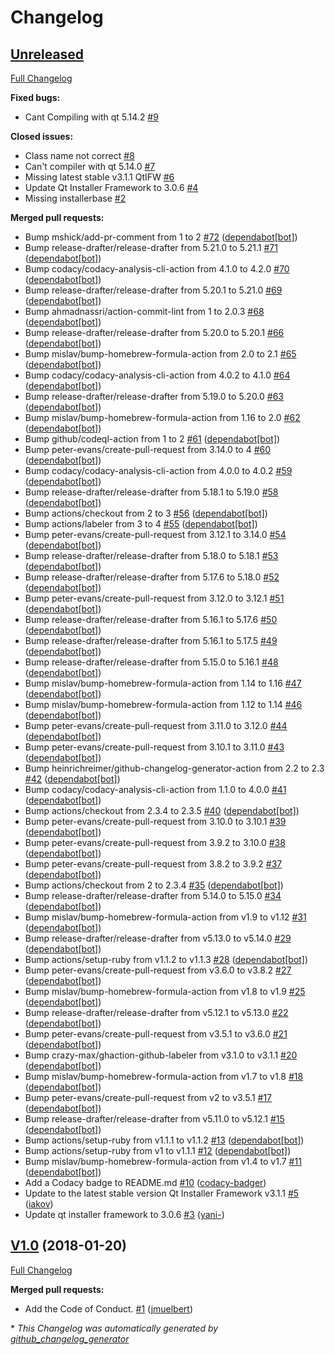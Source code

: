 # Changelog

## [Unreleased](https://github.com/jmuelbert/homebrew-qtifw/tree/HEAD)

[Full Changelog](https://github.com/jmuelbert/homebrew-qtifw/compare/V1.0...HEAD)

**Fixed bugs:**

- Cant Compiling with qt 5.14.2 [\#9](https://github.com/jmuelbert/homebrew-qtifw/issues/9)

**Closed issues:**

- Class name not correct [\#8](https://github.com/jmuelbert/homebrew-qtifw/issues/8)
- Can't compiler with qt 5.14.0 [\#7](https://github.com/jmuelbert/homebrew-qtifw/issues/7)
- Missing latest stable v3.1.1 QtIFW [\#6](https://github.com/jmuelbert/homebrew-qtifw/issues/6)
- Update Qt Installer Framework to 3.0.6 [\#4](https://github.com/jmuelbert/homebrew-qtifw/issues/4)
- Missing installerbase [\#2](https://github.com/jmuelbert/homebrew-qtifw/issues/2)

**Merged pull requests:**

- Bump mshick/add-pr-comment from 1 to 2 [\#72](https://github.com/jmuelbert/homebrew-qtifw/pull/72) ([dependabot[bot]](https://github.com/apps/dependabot))
- Bump release-drafter/release-drafter from 5.21.0 to 5.21.1 [\#71](https://github.com/jmuelbert/homebrew-qtifw/pull/71) ([dependabot[bot]](https://github.com/apps/dependabot))
- Bump codacy/codacy-analysis-cli-action from 4.1.0 to 4.2.0 [\#70](https://github.com/jmuelbert/homebrew-qtifw/pull/70) ([dependabot[bot]](https://github.com/apps/dependabot))
- Bump release-drafter/release-drafter from 5.20.1 to 5.21.0 [\#69](https://github.com/jmuelbert/homebrew-qtifw/pull/69) ([dependabot[bot]](https://github.com/apps/dependabot))
- Bump ahmadnassri/action-commit-lint from 1 to 2.0.3 [\#68](https://github.com/jmuelbert/homebrew-qtifw/pull/68) ([dependabot[bot]](https://github.com/apps/dependabot))
- Bump release-drafter/release-drafter from 5.20.0 to 5.20.1 [\#66](https://github.com/jmuelbert/homebrew-qtifw/pull/66) ([dependabot[bot]](https://github.com/apps/dependabot))
- Bump mislav/bump-homebrew-formula-action from 2.0 to 2.1 [\#65](https://github.com/jmuelbert/homebrew-qtifw/pull/65) ([dependabot[bot]](https://github.com/apps/dependabot))
- Bump codacy/codacy-analysis-cli-action from 4.0.2 to 4.1.0 [\#64](https://github.com/jmuelbert/homebrew-qtifw/pull/64) ([dependabot[bot]](https://github.com/apps/dependabot))
- Bump release-drafter/release-drafter from 5.19.0 to 5.20.0 [\#63](https://github.com/jmuelbert/homebrew-qtifw/pull/63) ([dependabot[bot]](https://github.com/apps/dependabot))
- Bump mislav/bump-homebrew-formula-action from 1.16 to 2.0 [\#62](https://github.com/jmuelbert/homebrew-qtifw/pull/62) ([dependabot[bot]](https://github.com/apps/dependabot))
- Bump github/codeql-action from 1 to 2 [\#61](https://github.com/jmuelbert/homebrew-qtifw/pull/61) ([dependabot[bot]](https://github.com/apps/dependabot))
- Bump peter-evans/create-pull-request from 3.14.0 to 4 [\#60](https://github.com/jmuelbert/homebrew-qtifw/pull/60) ([dependabot[bot]](https://github.com/apps/dependabot))
- Bump codacy/codacy-analysis-cli-action from 4.0.0 to 4.0.2 [\#59](https://github.com/jmuelbert/homebrew-qtifw/pull/59) ([dependabot[bot]](https://github.com/apps/dependabot))
- Bump release-drafter/release-drafter from 5.18.1 to 5.19.0 [\#58](https://github.com/jmuelbert/homebrew-qtifw/pull/58) ([dependabot[bot]](https://github.com/apps/dependabot))
- Bump actions/checkout from 2 to 3 [\#56](https://github.com/jmuelbert/homebrew-qtifw/pull/56) ([dependabot[bot]](https://github.com/apps/dependabot))
- Bump actions/labeler from 3 to 4 [\#55](https://github.com/jmuelbert/homebrew-qtifw/pull/55) ([dependabot[bot]](https://github.com/apps/dependabot))
- Bump peter-evans/create-pull-request from 3.12.1 to 3.14.0 [\#54](https://github.com/jmuelbert/homebrew-qtifw/pull/54) ([dependabot[bot]](https://github.com/apps/dependabot))
- Bump release-drafter/release-drafter from 5.18.0 to 5.18.1 [\#53](https://github.com/jmuelbert/homebrew-qtifw/pull/53) ([dependabot[bot]](https://github.com/apps/dependabot))
- Bump release-drafter/release-drafter from 5.17.6 to 5.18.0 [\#52](https://github.com/jmuelbert/homebrew-qtifw/pull/52) ([dependabot[bot]](https://github.com/apps/dependabot))
- Bump peter-evans/create-pull-request from 3.12.0 to 3.12.1 [\#51](https://github.com/jmuelbert/homebrew-qtifw/pull/51) ([dependabot[bot]](https://github.com/apps/dependabot))
- Bump release-drafter/release-drafter from 5.16.1 to 5.17.6 [\#50](https://github.com/jmuelbert/homebrew-qtifw/pull/50) ([dependabot[bot]](https://github.com/apps/dependabot))
- Bump release-drafter/release-drafter from 5.16.1 to 5.17.5 [\#49](https://github.com/jmuelbert/homebrew-qtifw/pull/49) ([dependabot[bot]](https://github.com/apps/dependabot))
- Bump release-drafter/release-drafter from 5.15.0 to 5.16.1 [\#48](https://github.com/jmuelbert/homebrew-qtifw/pull/48) ([dependabot[bot]](https://github.com/apps/dependabot))
- Bump mislav/bump-homebrew-formula-action from 1.14 to 1.16 [\#47](https://github.com/jmuelbert/homebrew-qtifw/pull/47) ([dependabot[bot]](https://github.com/apps/dependabot))
- Bump mislav/bump-homebrew-formula-action from 1.12 to 1.14 [\#46](https://github.com/jmuelbert/homebrew-qtifw/pull/46) ([dependabot[bot]](https://github.com/apps/dependabot))
- Bump peter-evans/create-pull-request from 3.11.0 to 3.12.0 [\#44](https://github.com/jmuelbert/homebrew-qtifw/pull/44) ([dependabot[bot]](https://github.com/apps/dependabot))
- Bump peter-evans/create-pull-request from 3.10.1 to 3.11.0 [\#43](https://github.com/jmuelbert/homebrew-qtifw/pull/43) ([dependabot[bot]](https://github.com/apps/dependabot))
- Bump heinrichreimer/github-changelog-generator-action from 2.2 to 2.3 [\#42](https://github.com/jmuelbert/homebrew-qtifw/pull/42) ([dependabot[bot]](https://github.com/apps/dependabot))
- Bump codacy/codacy-analysis-cli-action from 1.1.0 to 4.0.0 [\#41](https://github.com/jmuelbert/homebrew-qtifw/pull/41) ([dependabot[bot]](https://github.com/apps/dependabot))
- Bump actions/checkout from 2.3.4 to 2.3.5 [\#40](https://github.com/jmuelbert/homebrew-qtifw/pull/40) ([dependabot[bot]](https://github.com/apps/dependabot))
- Bump peter-evans/create-pull-request from 3.10.0 to 3.10.1 [\#39](https://github.com/jmuelbert/homebrew-qtifw/pull/39) ([dependabot[bot]](https://github.com/apps/dependabot))
- Bump peter-evans/create-pull-request from 3.9.2 to 3.10.0 [\#38](https://github.com/jmuelbert/homebrew-qtifw/pull/38) ([dependabot[bot]](https://github.com/apps/dependabot))
- Bump peter-evans/create-pull-request from 3.8.2 to 3.9.2 [\#37](https://github.com/jmuelbert/homebrew-qtifw/pull/37) ([dependabot[bot]](https://github.com/apps/dependabot))
- Bump actions/checkout from 2 to 2.3.4 [\#35](https://github.com/jmuelbert/homebrew-qtifw/pull/35) ([dependabot[bot]](https://github.com/apps/dependabot))
- Bump release-drafter/release-drafter from 5.14.0 to 5.15.0 [\#34](https://github.com/jmuelbert/homebrew-qtifw/pull/34) ([dependabot[bot]](https://github.com/apps/dependabot))
- Bump mislav/bump-homebrew-formula-action from v1.9 to v1.12 [\#31](https://github.com/jmuelbert/homebrew-qtifw/pull/31) ([dependabot[bot]](https://github.com/apps/dependabot))
- Bump release-drafter/release-drafter from v5.13.0 to v5.14.0 [\#29](https://github.com/jmuelbert/homebrew-qtifw/pull/29) ([dependabot[bot]](https://github.com/apps/dependabot))
- Bump actions/setup-ruby from v1.1.2 to v1.1.3 [\#28](https://github.com/jmuelbert/homebrew-qtifw/pull/28) ([dependabot[bot]](https://github.com/apps/dependabot))
- Bump peter-evans/create-pull-request from v3.6.0 to v3.8.2 [\#27](https://github.com/jmuelbert/homebrew-qtifw/pull/27) ([dependabot[bot]](https://github.com/apps/dependabot))
- Bump mislav/bump-homebrew-formula-action from v1.8 to v1.9 [\#25](https://github.com/jmuelbert/homebrew-qtifw/pull/25) ([dependabot[bot]](https://github.com/apps/dependabot))
- Bump release-drafter/release-drafter from v5.12.1 to v5.13.0 [\#22](https://github.com/jmuelbert/homebrew-qtifw/pull/22) ([dependabot[bot]](https://github.com/apps/dependabot))
- Bump peter-evans/create-pull-request from v3.5.1 to v3.6.0 [\#21](https://github.com/jmuelbert/homebrew-qtifw/pull/21) ([dependabot[bot]](https://github.com/apps/dependabot))
- Bump crazy-max/ghaction-github-labeler from v3.1.0 to v3.1.1 [\#20](https://github.com/jmuelbert/homebrew-qtifw/pull/20) ([dependabot[bot]](https://github.com/apps/dependabot))
- Bump mislav/bump-homebrew-formula-action from v1.7 to v1.8 [\#18](https://github.com/jmuelbert/homebrew-qtifw/pull/18) ([dependabot[bot]](https://github.com/apps/dependabot))
- Bump peter-evans/create-pull-request from v2 to v3.5.1 [\#17](https://github.com/jmuelbert/homebrew-qtifw/pull/17) ([dependabot[bot]](https://github.com/apps/dependabot))
- Bump release-drafter/release-drafter from v5.11.0 to v5.12.1 [\#15](https://github.com/jmuelbert/homebrew-qtifw/pull/15) ([dependabot[bot]](https://github.com/apps/dependabot))
- Bump actions/setup-ruby from v1.1.1 to v1.1.2 [\#13](https://github.com/jmuelbert/homebrew-qtifw/pull/13) ([dependabot[bot]](https://github.com/apps/dependabot))
- Bump actions/setup-ruby from v1 to v1.1.1 [\#12](https://github.com/jmuelbert/homebrew-qtifw/pull/12) ([dependabot[bot]](https://github.com/apps/dependabot))
- Bump mislav/bump-homebrew-formula-action from v1.4 to v1.7 [\#11](https://github.com/jmuelbert/homebrew-qtifw/pull/11) ([dependabot[bot]](https://github.com/apps/dependabot))
- Add a Codacy badge to README.md [\#10](https://github.com/jmuelbert/homebrew-qtifw/pull/10) ([codacy-badger](https://github.com/codacy-badger))
- Update to the latest stable version Qt Installer Framework v3.1.1 [\#5](https://github.com/jmuelbert/homebrew-qtifw/pull/5) ([iakov](https://github.com/iakov))
- Update qt installer framework to 3.0.6 [\#3](https://github.com/jmuelbert/homebrew-qtifw/pull/3) ([yani-](https://github.com/yani-))

## [V1.0](https://github.com/jmuelbert/homebrew-qtifw/tree/V1.0) (2018-01-20)

[Full Changelog](https://github.com/jmuelbert/homebrew-qtifw/compare/8970831f86cd2ac842b1fedbc0d5284639dfe616...V1.0)

**Merged pull requests:**

- Add the Code of Conduct. [\#1](https://github.com/jmuelbert/homebrew-qtifw/pull/1) ([jmuelbert](https://github.com/jmuelbert))



\* *This Changelog was automatically generated by [github_changelog_generator](https://github.com/github-changelog-generator/github-changelog-generator)*
